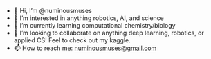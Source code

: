 - 👋 Hi, I’m @numinousmuses
- 👀 I’m interested in anything robotics, AI, and science
- 🌱 I’m currently learning computational chemistry/biology
- 💞️ I’m looking to collaborate on anything deep learning, robotics, or applied CS! Feel to check out my kaggle.
- 📫 How to reach me: numinousmuses@gmail.com

<!---
numinousmuses/numinousmuses is a ✨ special ✨ repository because its `README.md` (this file) appears on your GitHub profile.
You can click the Preview link to take a look at your changes.
--->
